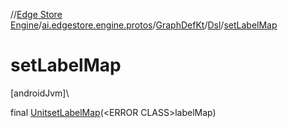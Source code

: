 //[Edge Store Engine](../../../../index.md)/[ai.edgestore.engine.protos](../../index.md)/[GraphDefKt](../index.md)/[Dsl](index.md)/[setLabelMap](set-label-map.md)

# setLabelMap

[androidJvm]\

final [Unit](https://kotlinlang.org/api/latest/jvm/stdlib/kotlin/-unit/index.html)[setLabelMap](set-label-map.md)(&lt;ERROR CLASS&gt;labelMap)
